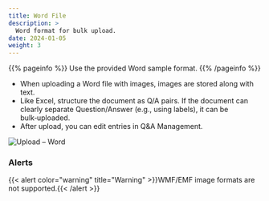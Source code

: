 ```yaml
---
title: Word File
description: >
  Word format for bulk upload.
date: 2024-01-05
weight: 3
---
```


{{% pageinfo %}}
Use the provided Word sample format.
{{% /pageinfo %}}

* When uploading a Word file with images, images are stored along with text.
* Like Excel, structure the document as Q/A pairs. If the document can clearly separate Question/Answer (e.g., using labels), it can be bulk‑uploaded.
* After upload, you can edit entries in Q&A Management.

![Upload – Word](/en/docs/tasks/Upload/image-1.png)

### Alerts
{{< alert color="warning" title="Warning" >}}WMF/EMF image formats are not supported.{{< /alert >}}

